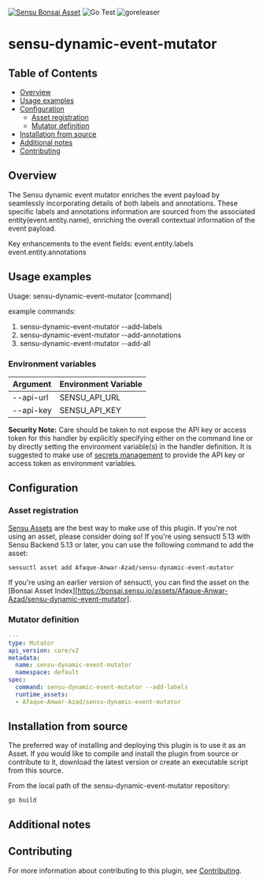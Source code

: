 [![Sensu Bonsai Asset](https://img.shields.io/badge/Bonsai-Download%20Me-brightgreen.svg?colorB=89C967&logo=sensu)](https://bonsai.sensu.io/assets/Afaque-Anwar-Azad/sensu-dynamic-event-mutator)
![Go Test](https://github.com/Afaque-Anwar-Azad/sensu-dynamic-event-mutator/workflows/Go%20Test/badge.svg)
![goreleaser](https://github.com/Afaque-Anwar-Azad/sensu-dynamic-event-mutator/workflows/goreleaser/badge.svg)


# sensu-dynamic-event-mutator

## Table of Contents
- [Overview](#overview)
- [Usage examples](#usage-examples)
- [Configuration](#configuration)
  - [Asset registration](#asset-registration)
  - [Mutator definition](#mutator-definition)
- [Installation from source](#installation-from-source)
- [Additional notes](#additional-notes)
- [Contributing](#contributing)

## Overview


The Sensu dynamic event mutator enriches the event payload by seamlessly incorporating 
details of both labels and annotations. These specific labels and annotations information
are sourced from the associated entity(event.entity.name), enriching the overall
contextual information of the event payload.

Key enhancements to the event fields:
event.entity.labels
event.entity.annotations


## Usage examples

Usage:
  sensu-dynamic-event-mutator [command]

example commands:
1. sensu-dynamic-event-mutator --add-labels
2. sensu-dynamic-event-mutator --add-annotations
3. sensu-dynamic-event-mutator --add-all

### Environment variables

| Argument          | Environment Variable  |
|-------------------|-----------------------|
| --api-url         | SENSU_API_URL         |
| --api-key         | SENSU_API_KEY         |

**Security Note:** Care should be taken to not expose the API key or access token for this handler by explicitly specifying either on the command line or by directly setting the environment variable(s) in the handler definition.
It is suggested to make use of [secrets management][3] to provide the API key or access token as environment variables.



## Configuration

### Asset registration

[Sensu Assets][10] are the best way to make use of this plugin. If you're not using an asset, please
consider doing so! If you're using sensuctl 5.13 with Sensu Backend 5.13 or later, you can use the
following command to add the asset:

```
sensuctl asset add Afaque-Anwar-Azad/sensu-dynamic-event-mutator
```

If you're using an earlier version of sensuctl, you can find the asset on the [Bonsai Asset Index][https://bonsai.sensu.io/assets/Afaque-Anwar-Azad/sensu-dynamic-event-mutator].

### Mutator definition

```yml
---
type: Mutator
api_version: core/v2
metadata:
  name: sensu-dynamic-event-mutator
  namespace: default
spec:
  command: sensu-dynamic-event-mutator --add-labels
  runtime_assets:
  - Afaque-Anwar-Azad/sensu-dynamic-event-mutator
```

## Installation from source

The preferred way of installing and deploying this plugin is to use it as an Asset. If you would
like to compile and install the plugin from source or contribute to it, download the latest version
or create an executable script from this source.

From the local path of the sensu-dynamic-event-mutator repository:

```
go build
```

## Additional notes

## Contributing

For more information about contributing to this plugin, see [Contributing][1].

[1]: https://github.com/sensu/sensu-go/blob/master/CONTRIBUTING.md
[2]: https://github.com/sensu-community/sensu-plugin-sdk
[3]: https://github.com/sensu-plugins/community/blob/master/PLUGIN_STYLEGUIDE.md
[6]: https://docs.sensu.io/sensu-go/latest/reference/mutators/
[8]: https://bonsai.sensu.io/
[10]: https://docs.sensu.io/sensu-go/latest/reference/assets/
